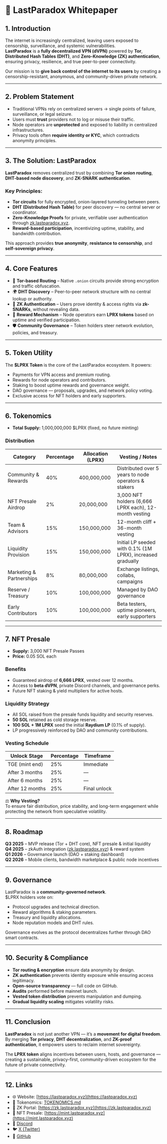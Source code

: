 # 🧠 LastParadox Whitepaper

## 1. Introduction
The internet is increasingly centralized, leaving users exposed to censorship, surveillance, and systemic vulnerabilities.  
**LastParadox** is a **fully decentralized VPN (dVPN)** powered by **Tor**, **Distributed Hash Tables (DHT)**, and **Zero-Knowledge (ZK) authentication**, ensuring privacy, resilience, and true peer-to-peer connectivity.  

Our mission is to **give back control of the internet to its users** by creating a censorship-resistant, anonymous, and community-driven private network.

---

## 2. Problem Statement
- Traditional VPNs rely on centralized servers → single points of failure, surveillance, or legal seizure.  
- Users must **trust** providers not to log or misuse their traffic.  
- Node operators are **unprotected** and exposed to liability in centralized infrastructures.  
- Privacy tools often **require identity or KYC**, which contradicts anonymity principles.  

---

## 3. The Solution: LastParadox
**LastParadox** removes centralized trust by combining **Tor onion routing**, **DHT-based node discovery**, and **ZK-SNARK authentication**.

### Key Principles:
- **Tor circuits** for fully encrypted, onion-layered tunneling between peers.  
- **DHT (Distributed Hash Table)** for peer discovery — no central server or coordinator.  
- **Zero-Knowledge Proofs** for private, verifiable user authentication through [zk.lastparadox.xyz](https://zk.lastparadox.xyz).  
- **Reward-based participation**, incentivizing uptime, stability, and bandwidth contribution.  

This approach provides **true anonymity**, **resistance to censorship**, and **self-sovereign privacy**.

---

## 4. Core Features
- 🧅 **Tor-based Routing** – Native `.onion` circuits provide strong encryption and traffic obfuscation.  
- 🌍 **DHT Discovery** – Peer-to-peer network structure with no central lookup or authority.  
- 🧠 **ZK Authentication** – Users prove identity & access rights via **zk-SNARKs**, without revealing data.  
- 💸 **Reward Mechanism** – Node operators earn **LPRX tokens** based on uptime and verified participation.  
- 🛡 **Community Governance** – Token holders steer network evolution, policies, and treasury.  

---

## 5. Token Utility
The **$LPRX Token** is the core of the LastParadox ecosystem. It powers:
- Payments for VPN access and premium routing.  
- Rewards for node operators and contributors.  
- Staking to boost uptime rewards and governance weight.  
- DAO governance — proposals, upgrades, and network policy voting.  
- Exclusive access for NFT holders and early supporters.

---

## 6. Tokenomics
- **Total Supply:** 1,000,000,000 $LPRX (fixed, no future minting)

### Distribution
| Category                | Percentage | Allocation (LPRX) | Vesting / Notes |
|--------------------------|------------|-------------------|-----------------|
| Community & Rewards      | 40%        | 400,000,000       | Distributed over 5 years to node operators & stakers |
| NFT Presale Airdrop      | 2%         | 20,000,000        | 3,000 NFT holders (6,666 LPRX each), 12-month vesting |
| Team & Advisors          | 15%        | 150,000,000       | 12-month cliff + 36-month vesting |
| Liquidity Provision      | 15%        | 150,000,000       | Initial LP seeded with 0.1% (1M LPRX), increased gradually |
| Marketing & Partnerships | 8%         | 80,000,000        | Exchange listings, collabs, campaigns |
| Reserve / Treasury       | 10%        | 100,000,000       | Managed by DAO governance |
| Early Contributors       | 10%        | 100,000,000       | Beta testers, uptime pioneers, early supporters |

---

## 7. NFT Presale
- **Supply:** 3,000 NFT Presale Passes  
- **Price:** 0.05 SOL each  

### Benefits
- Guaranteed airdrop of **6,666 LPRX**, vested over 12 months.  
- Access to **beta dVPN**, private Discord channels, and governance perks.  
- Future NFT staking & yield multipliers for active hosts.  

### Liquidity Strategy
- All SOL raised from the presale funds liquidity and security reserves.  
- **50 SOL** retained as cold storage reserve.  
- **100 SOL + 1M LPRX** seed the initial **Raydium LP** (0.1% of supply).  
- LP progressively reinforced by DAO and community contributions.

### Vesting Schedule
| Unlock Stage | Percentage | Timeframe |
|---------------|-------------|------------|
| TGE (mint end) | 25% | Immediate |
| After 3 months | 25% | — |
| After 6 months | 25% | — |
| After 12 months | 25% | Final unlock |

⚖️ **Why Vesting?**  
To ensure fair distribution, price stability, and long-term engagement while protecting the network from speculative volatility.

---

## 8. Roadmap
**Q3 2025** – MVP release (Tor + DHT core), NFT presale & initial liquidity  
**Q4 2025** – zkAuth integration ([zk.lastparadox.xyz](https://zk.lastparadox.xyz)) & reward system  
**Q1 2026** – Governance launch (DAO + staking dashboard)  
**Q2 2026** – Mobile clients, bandwidth marketplace & public node incentives  

---

## 9. Governance
LastParadox is a **community-governed network**.  
$LPRX holders vote on:
- Protocol upgrades and technical direction.  
- Reward algorithms & staking parameters.  
- Treasury and liquidity allocations.  
- Node reputation models and DHT rules.  

Governance evolves as the protocol decentralizes further through DAO smart contracts.

---

## 10. Security & Compliance
- **Tor routing & encryption** ensure data anonymity by design.  
- **ZK authentication** prevents identity exposure while ensuring access legitimacy.  
- **Open-source transparency** — full code on GitHub.  
- **Audits** performed before mainnet launch.  
- **Vested token distribution** prevents manipulation and dumping.  
- **Gradual liquidity scaling** mitigates volatility risks.  

---

## 11. Conclusion
**LastParadox** is not just another VPN — it’s a **movement for digital freedom**.  
By merging **Tor privacy**, **DHT decentralization**, and **ZK-proof authentication**, it empowers users to reclaim internet sovereignty.

The **LPRX token** aligns incentives between users, hosts, and governance — creating a sustainable, privacy-first, community-driven ecosystem for the future of private connectivity.

---

## 12. Links
- 🌐 Website: [https://lastparadox.xyz](https://lastparadox.xyz)  
- 📄 Tokenomics: [TOKENOMICS.md](./TOKENOMICS.md)  
- 🔐 ZK Portal: [https://zk.lastparadox.xyz](https://zk.lastparadox.xyz)  
- 🎨 NFT Presale: [https://mint.lastparadox.xyz](https://mint.lastparadox.xyz)  
- 💬 [Discord](https://discord.gg/w4xvwUQg)  
- 🐦 [X (Twitter)](https://x.com/LastParadox__)  
- 📂 [GitHub](https://github.com/Lastexitfromnowhere)  
